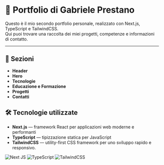 # 📁 Portfolio di Gabriele Prestano

Questo è il mio secondo portfolio personale, realizzato con Next.js, TypeScript e TailwindCSS.  
Qui puoi trovare una raccolta dei miei progetti, competenze e informazioni di contatto.

---

## 📃 Sezioni
- **Header**
- **Hero**
- **Tecnologie**
- **Educazione e Formazione**
- **Progetti**
- **Contatti**

## 🛠️ Tecnologie utilizzate

- **Next.js** — framework React per applicazioni web moderne e performanti  
- **TypeScript** — tipizzazione statica per JavaScript  
- **TailwindCSS** — utility-first CSS framework per uno sviluppo rapido e responsivo.

![Next JS](https://img.shields.io/badge/Next-black?style=for-the-badge&logo=next.js&logoColor=white)
![TypeScript](https://img.shields.io/badge/typescript-%23007ACC.svg?style=for-the-badge&logo=typescript&logoColor=white)
![TailwindCSS](https://img.shields.io/badge/tailwindcss-%2338B2AC.svg?style=for-the-badge&logo=tailwind-css&logoColor=white)
